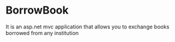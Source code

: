 # BorrowBook
 It is an asp.net mvc application that allows you to exchange books borrowed from any institution
